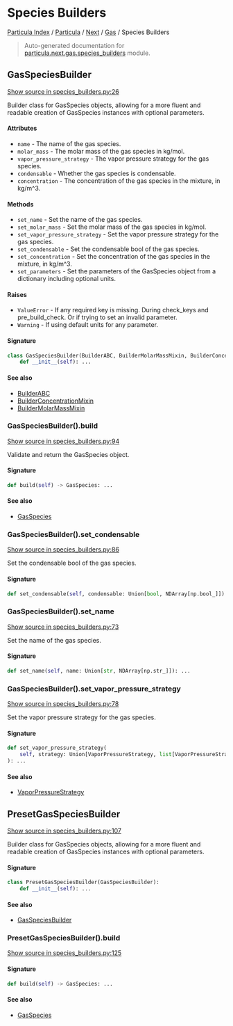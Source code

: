 # Species Builders

[Particula Index](../../../README.md#particula-index) / [Particula](../../index.md#particula) / [Next](../index.md#next) / [Gas](./index.md#gas) / Species Builders

> Auto-generated documentation for [particula.next.gas.species_builders](https://github.com/Gorkowski/particula/blob/main/particula/next/gas/species_builders.py) module.

## GasSpeciesBuilder

[Show source in species_builders.py:26](https://github.com/Gorkowski/particula/blob/main/particula/next/gas/species_builders.py#L26)

Builder class for GasSpecies objects, allowing for a more fluent and
readable creation of GasSpecies instances with optional parameters.

#### Attributes

- `name` - The name of the gas species.
- `molar_mass` - The molar mass of the gas species in kg/mol.
- `vapor_pressure_strategy` - The vapor pressure strategy for the
    gas species.
- `condensable` - Whether the gas species is condensable.
- `concentration` - The concentration of the gas species in the
    mixture, in kg/m^3.

#### Methods

- `set_name` - Set the name of the gas species.
- `set_molar_mass` - Set the molar mass of the gas species in kg/mol.
- `set_vapor_pressure_strategy` - Set the vapor pressure strategy
    for the gas species.
- `set_condensable` - Set the condensable bool of the gas species.
- `set_concentration` - Set the concentration of the gas species in the
    mixture, in kg/m^3.
- `set_parameters` - Set the parameters of the GasSpecies object from
    a dictionary including optional units.

#### Raises

- `ValueError` - If any required key is missing. During check_keys and
    pre_build_check. Or if trying to set an invalid parameter.
- `Warning` - If using default units for any parameter.

#### Signature

```python
class GasSpeciesBuilder(BuilderABC, BuilderMolarMassMixin, BuilderConcentrationMixin):
    def __init__(self): ...
```

#### See also

- [BuilderABC](../abc_builder.md#builderabc)
- [BuilderConcentrationMixin](../builder_mixin.md#builderconcentrationmixin)
- [BuilderMolarMassMixin](../builder_mixin.md#buildermolarmassmixin)

### GasSpeciesBuilder().build

[Show source in species_builders.py:94](https://github.com/Gorkowski/particula/blob/main/particula/next/gas/species_builders.py#L94)

Validate and return the GasSpecies object.

#### Signature

```python
def build(self) -> GasSpecies: ...
```

#### See also

- [GasSpecies](./species.md#gasspecies)

### GasSpeciesBuilder().set_condensable

[Show source in species_builders.py:86](https://github.com/Gorkowski/particula/blob/main/particula/next/gas/species_builders.py#L86)

Set the condensable bool of the gas species.

#### Signature

```python
def set_condensable(self, condensable: Union[bool, NDArray[np.bool_]]): ...
```

### GasSpeciesBuilder().set_name

[Show source in species_builders.py:73](https://github.com/Gorkowski/particula/blob/main/particula/next/gas/species_builders.py#L73)

Set the name of the gas species.

#### Signature

```python
def set_name(self, name: Union[str, NDArray[np.str_]]): ...
```

### GasSpeciesBuilder().set_vapor_pressure_strategy

[Show source in species_builders.py:78](https://github.com/Gorkowski/particula/blob/main/particula/next/gas/species_builders.py#L78)

Set the vapor pressure strategy for the gas species.

#### Signature

```python
def set_vapor_pressure_strategy(
    self, strategy: Union[VaporPressureStrategy, list[VaporPressureStrategy]]
): ...
```

#### See also

- [VaporPressureStrategy](./vapor_pressure_strategies.md#vaporpressurestrategy)



## PresetGasSpeciesBuilder

[Show source in species_builders.py:107](https://github.com/Gorkowski/particula/blob/main/particula/next/gas/species_builders.py#L107)

Builder class for GasSpecies objects, allowing for a more fluent and
readable creation of GasSpecies instances with optional parameters.

#### Signature

```python
class PresetGasSpeciesBuilder(GasSpeciesBuilder):
    def __init__(self): ...
```

#### See also

- [GasSpeciesBuilder](#gasspeciesbuilder)

### PresetGasSpeciesBuilder().build

[Show source in species_builders.py:125](https://github.com/Gorkowski/particula/blob/main/particula/next/gas/species_builders.py#L125)

#### Signature

```python
def build(self) -> GasSpecies: ...
```

#### See also

- [GasSpecies](./species.md#gasspecies)
